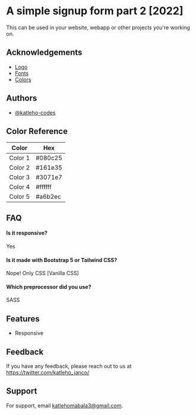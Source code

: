 
# A simple signup form part 2 [2022]

This can be used in your website, webapp or other projects you're working on.


## Acknowledgements

 - [Logo](https://logoipsum.com/)
 - [Fonts](https://fonts.google.com/)
 - [Colors](https://coolors.co/)


## Authors

- [@katleho-codes](https://github.com/Katleho-codes/)

## Color Reference

| Color             | Hex                                                                |
| ----------------- | ------------------------------------------------------------------ |
| Color 1|  #080c25 |
| Color 2|  #161e35 |
| Color 3|  #3071e7 |
| Color 4|  #ffffff |
| Color 5|  #a6b2ec |

## FAQ

#### Is it responsive? 

Yes

#### Is it made with Bootstrap 5 or Tailwind CSS?

Nope! Only CSS [Vanilla CSS]

#### Which preprocessor did you use?

SASS
## Features

- Responsive


## Feedback

If you have any feedback, please reach out to us at https://twitter.com/katleho_janco/


## Support

For support, email katlehomabala3@gmail.com.

